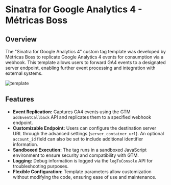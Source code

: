 # Sinatra for Google Analytics 4 - Métricas Boss

## Overview
The "Sinatra for Google Analytics 4" custom tag template was developed by Métricas Boss to replicate Google Analytics 4 events for consumption via a webhook. This template allows users to forward GA4 events to a designated server endpoint, enabling further event processing and integration with external systems.

![template](https://imagens.metricasboss.com.br/image_7fe387523b.png)

## Features
- **Event Replication:** Captures GA4 events using the GTM `addEventCallback` API and replicates them to a specified webhook endpoint.
- **Customizable Endpoint:** Users can configure the destination server URL through the advanced settings (`server_container_url`). An optional `account_id` field can also be set to include additional identifier information.
- **Sandboxed Execution:** The tag runs in a sandboxed JavaScript environment to ensure security and compatibility with GTM.
- **Logging:** Debug information is logged via the `logToConsole` API for troubleshooting purposes.
- **Flexible Configuration:** Template parameters allow customization without modifying the code, ensuring ease of use and maintenance.
